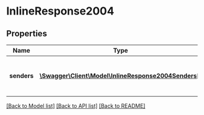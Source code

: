 # InlineResponse2004

## Properties
Name | Type | Description | Notes
------------ | ------------- | ------------- | -------------
**senders** | [**\Swagger\Client\Model\InlineResponse2004Senders[]**](InlineResponse2004Senders.md) | List of the senders available in your account | [optional] 

[[Back to Model list]](../README.md#documentation-for-models) [[Back to API list]](../README.md#documentation-for-api-endpoints) [[Back to README]](../README.md)


